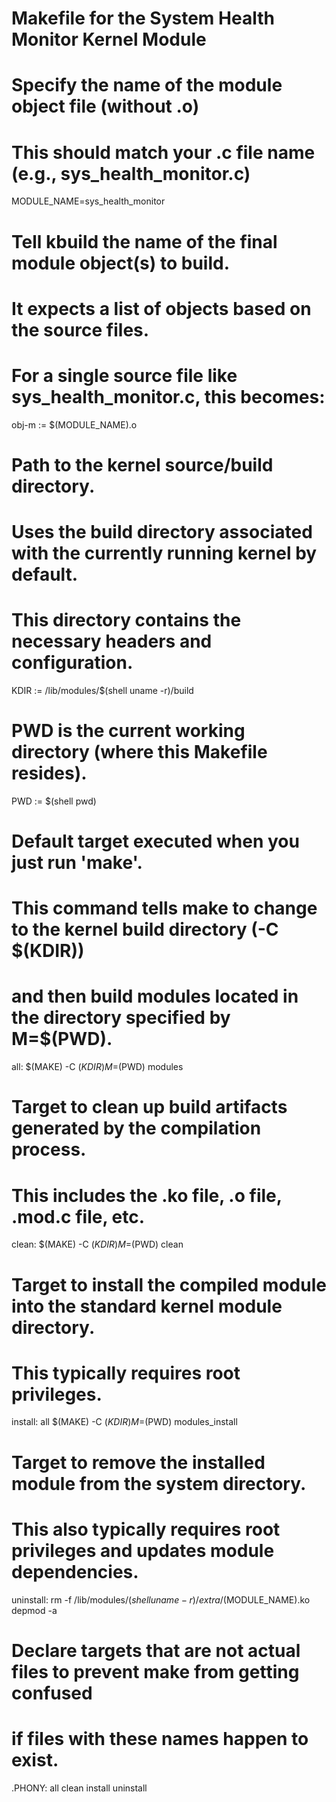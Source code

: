 # Makefile for the System Health Monitor Kernel Module

# Specify the name of the module object file (without .o)
# This should match your .c file name (e.g., sys_health_monitor.c)
MODULE_NAME=sys_health_monitor

# Tell kbuild the name of the final module object(s) to build.
# It expects a list of objects based on the source files.
# For a single source file like sys_health_monitor.c, this becomes:
obj-m := $(MODULE_NAME).o

# Path to the kernel source/build directory.
# Uses the build directory associated with the currently running kernel by default.
# This directory contains the necessary headers and configuration.
KDIR := /lib/modules/$(shell uname -r)/build

# PWD is the current working directory (where this Makefile resides).
PWD := $(shell pwd)

# Default target executed when you just run 'make'.
# This command tells make to change to the kernel build directory (-C $(KDIR))
# and then build modules located in the directory specified by M=$(PWD).
all:
	$(MAKE) -C $(KDIR) M=$(PWD) modules

# Target to clean up build artifacts generated by the compilation process.
# This includes the .ko file, .o file, .mod.c file, etc.
clean:
	$(MAKE) -C $(KDIR) M=$(PWD) clean

# Target to install the compiled module into the standard kernel module directory.
# This typically requires root privileges.
install: all
	$(MAKE) -C $(KDIR) M=$(PWD) modules_install

# Target to remove the installed module from the system directory.
# This also typically requires root privileges and updates module dependencies.
uninstall:
	rm -f /lib/modules/$(shell uname -r)/extra/$(MODULE_NAME).ko
	depmod -a

# Declare targets that are not actual files to prevent make from getting confused
# if files with these names happen to exist.
.PHONY: all clean install uninstall
